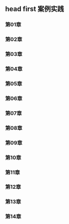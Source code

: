 ## head first 案例实践

### 第01章




### 第02章

### 第03章

### 第04章

### 第05章

### 第06章

### 第07章

### 第08章

### 第09章

### 第10章

### 第11章

### 第12章

### 第13章

### 第14章
